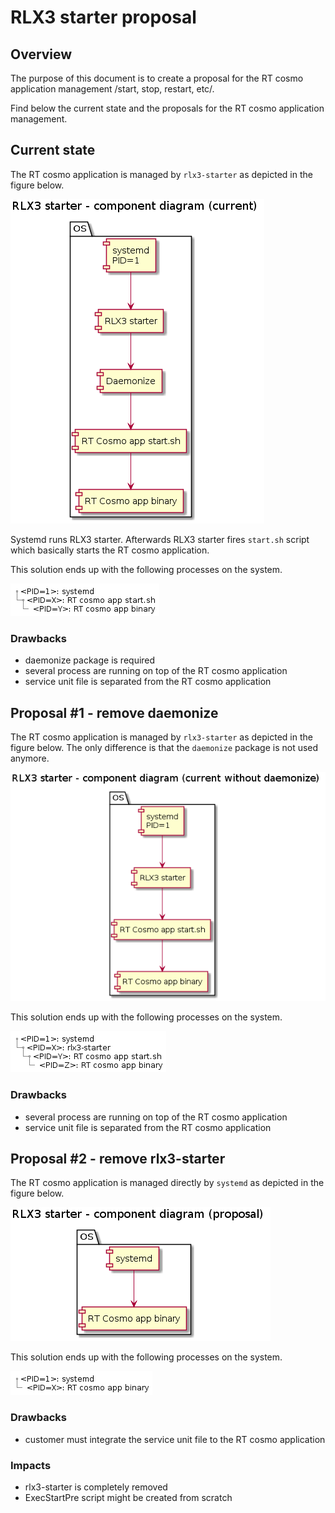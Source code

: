 # RLX3 starter proposal

## Overview

The purpose of this document is to create a proposal for the RT cosmo application management /start, stop, restart, etc/.

Find below the current state and the proposals for the RT cosmo application management.

## Current state

The RT cosmo application is managed by ```rlx3-starter``` as depicted in the figure below.

![RT cosmo current - components](0_rlx3-starter_component_current.png)

Systemd runs RLX3 starter. Afterwards RLX3 starter fires ```start.sh``` script which basically starts the RT cosmo application.

This solution ends up with the following processes on the system.

![RT cosmo current - process tree](0_rlx3-starter_tree_current.png)

### Drawbacks
- daemonize package is required
- several process are running on top of the RT cosmo application
- service unit file is separated from the RT cosmo application

## Proposal #1 - remove daemonize

The RT cosmo application is managed by ```rlx3-starter``` as depicted in the figure below. The only difference is that the ```daemonize``` package is not used anymore.

![RT cosmo proposal #1 - components](1_rlx3-starter_component_current_without_daemonize.png)

This solution ends up with the following processes on the system.

![RT cosmo current - process tree](1_rlx3-starter_tree_current_without_daemonize.png)

### Drawbacks
- several process are running on top of the RT cosmo application
- service unit file is separated from the RT cosmo application

## Proposal #2 - remove rlx3-starter

The RT cosmo application is managed directly by ```systemd``` as depicted in the figure below.

![RT cosmo proposal #2 - components](2_rlx3-starter_component_proposal.png)

This solution ends up with the following processes on the system.

![RT cosmo proposal #2 - process tree](2_rlx3-starter_tree_proposal.png)

### Drawbacks
- customer must integrate the service unit file to the RT cosmo application

### Impacts
- rlx3-starter is completely removed
- ExecStartPre script might be created from scratch
